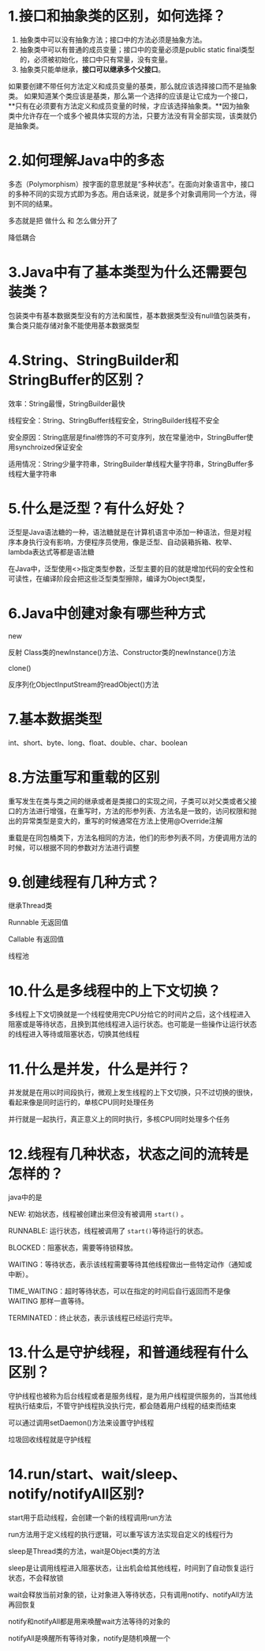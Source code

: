 # 1.**接口和抽象类的区别，如何选择？** 

1. 抽象类中可以没有抽象方法；接口中的方法必须是抽象方法。
2. 抽象类中可以有普通的成员变量；接口中的变量必须是public static final类型的，必须被初始化，接口中只有常量，没有变量。
3. 抽象类只能单继承，**接口可以继承多个父接口**。



如果要创建不带任何方法定义和成员变量的基类，那么就应该选择接口而不是抽象类。
如果知道某个类应该是基类，那么第一个选择的应该是让它成为一个接口，**只有在必须要有方法定义和成员变量的时候，才应该选择抽象类。**因为抽象类中允许存在一个或多个被具体实现的方法，只要方法没有背全部实现，该类就仍是抽象类。

# 2.**如何理解Java中的多态** 

多态（Polymorphism）按字面的意思就是“多种状态”。在面向对象语言中，接口的多种不同的实现方式即为多态。用白话来说，就是多个对象调用同一个方法，得到不同的结果。

多态就是把 做什么 和 怎么做分开了

降低耦合

# 3.**Java中有了基本类型为什么还需要包装类？** 

包装类中有基本数据类型没有的方法和属性，基本数据类型没有null值包装类有，集合类只能存储对象不能使用基本数据类型

# 4.**String、StringBuilder和StringBuffer的区别？** 

效率：String最慢，StringBuilder最快

线程安全：String、StringBuffer线程安全，StringBuilder线程不安全

安全原因：String底层是final修饰的不可变序列，放在常量池中，StringBuffer使用synchroized保证安全

适用情况：String少量字符串，StringBuilder单线程大量字符串，StringBuffer多线程大量字符串

# 5.**什么是泛型？有什么好处？** 

泛型是Java语法糖的一种，语法糖就是在计算机语言中添加一种语法，但是对程序本身执行没有影响，方便程序员使用，像是泛型、自动装箱拆箱、枚举、lambda表达式等都是语法糖

在Java中，泛型使用<>指定类型参数，泛型主要的目的就是增加代码的安全性和可读性，在编译阶段会把这些泛型类型擦除，编译为Object类型，

# 6.**Java中创建对象有哪些种方式** 

new

反射  Class类的newInstance()方法、Constructor类的newInstance()方法

clone()

反序列化ObjectInputStream的readObject()方法



# 7.基本数据类型 

int、short、byte、long、float、double、char、boolean

# 8.方法重写和重载的区别 

重写发生在类与类之间的继承或者是类接口的实现之间，子类可以对父类或者父接口的方法进行增强，在重写时，方法的形参列表、方法名是一致的，访问权限和抛出的异常类型是变大的，重写的时候通常在方法上使用@Override注解

重载是在同包桶类下，方法名相同的方法，他们的形参列表不同，方便调用方法的时候，可以根据不同的参数对方法进行调整

# 9.**创建线程有几种方式？** 

继承Thread类

Runnable  无返回值

Callable	有返回值

线程池

# 10.**什么是多线程中的上下文切换？** 

多线程上下文切换就是一个线程使用完CPU分给它的时间片之后，这个线程进入阻塞或是等待状态，且换到其他线程进入运行状态。也可能是一些操作让运行状态的线程进入等待或阻塞状态，切换其他线程

# 11.**什么是并发，什么是并行？** 

并发就是在用以时间段执行，微观上发生线程的上下文切换，只不过切换的很快，看起来像是同时运行的，单核CPU同时处理任务

并行就是一起执行，真正意义上的同时执行，多核CPU同时处理多个任务

# 12.**线程有几种状态，状态之间的流转是怎样的？** 

java中的是

NEW: 初始状态，线程被创建出来但没有被调用 `start()` 。

RUNNABLE: 运行状态，线程被调用了 `start()`等待运行的状态。

BLOCKED：阻塞状态，需要等待锁释放。

WAITING：等待状态，表示该线程需要等待其他线程做出一些特定动作（通知或中断）。

TIME_WAITING：超时等待状态，可以在指定的时间后自行返回而不是像 WAITING 那样一直等待。

TERMINATED：终止状态，表示该线程已经运行完毕。

# 13.**什么是守护线程，和普通线程有什么区别？** 

守护线程也被称为后台线程或者是服务线程，是为用户线程提供服务的，当其他线程执行结束后，不管守护线程执没执行完，都会随着用户线程的结束而结束

可以通过调用setDaemon()方法来设置守护线程

垃圾回收线程就是守护线程

# 14.**run/start、wait/sleep、notify/notifyAll区别?**

start用于启动线程，会创建一个新的线程调用run方法

run方法用于定义线程的执行逻辑，可以重写该方法实现自定义的线程行为



sleep是Thread类的方法，wait是Object类的方法

sleep是让调用线程进入阻塞状态，让出机会给其他线程，时间到了自动恢复运行状态，不会释放锁

wait会释放当前对象的锁，让对象进入等待状态，只有调用notify、notifyAll方法再回恢复



notify和notifyAll都是用来唤醒wait方法等待的对象的

notifyAll是唤醒所有等待对象，notify是随机唤醒一个


